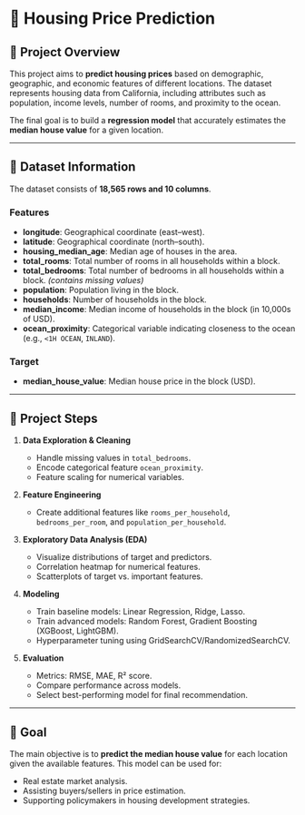 # 🏡 Housing Price Prediction

## 📌 Project Overview

This project aims to **predict housing prices** based on demographic, geographic, and economic features of different locations. The dataset represents housing data from California, including attributes such as population, income levels, number of rooms, and proximity to the ocean.

The final goal is to build a **regression model** that accurately estimates the **median house value** for a given location.

---

## 📂 Dataset Information

The dataset consists of **18,565 rows and 10 columns**.

### **Features**

* **longitude**: Geographical coordinate (east–west).
* **latitude**: Geographical coordinate (north–south).
* **housing\_median\_age**: Median age of houses in the area.
* **total\_rooms**: Total number of rooms in all households within a block.
* **total\_bedrooms**: Total number of bedrooms in all households within a block. *(contains missing values)*
* **population**: Population living in the block.
* **households**: Number of households in the block.
* **median\_income**: Median income of households in the block (in 10,000s of USD).
* **ocean\_proximity**: Categorical variable indicating closeness to the ocean (e.g., `<1H OCEAN`, `INLAND`).

### **Target**

* **median\_house\_value**: Median house price in the block (USD).

---

## 🔎 Project Steps

1. **Data Exploration & Cleaning**

   * Handle missing values in `total_bedrooms`.
   * Encode categorical feature `ocean_proximity`.
   * Feature scaling for numerical variables.

2. **Feature Engineering**

   * Create additional features like `rooms_per_household`, `bedrooms_per_room`, and `population_per_household`.

3. **Exploratory Data Analysis (EDA)**

   * Visualize distributions of target and predictors.
   * Correlation heatmap for numerical features.
   * Scatterplots of target vs. important features.

4. **Modeling**

   * Train baseline models: Linear Regression, Ridge, Lasso.
   * Train advanced models: Random Forest, Gradient Boosting (XGBoost, LightGBM).
   * Hyperparameter tuning using GridSearchCV/RandomizedSearchCV.

5. **Evaluation**

   * Metrics: RMSE, MAE, R² score.
   * Compare performance across models.
   * Select best-performing model for final recommendation.

---

## 🎯 Goal

The main objective is to **predict the median house value** for each location given the available features.
This model can be used for:

* Real estate market analysis.
* Assisting buyers/sellers in price estimation.
* Supporting policymakers in housing development strategies.